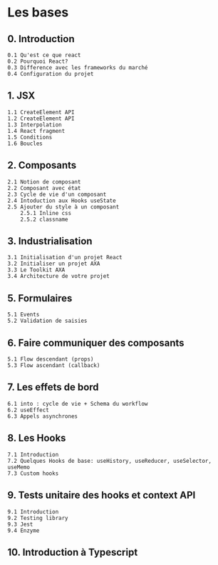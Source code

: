 # Les bases

## 0. Introduction

    0.1 Qu'est ce que react
    0.2 Pourquoi React?
    0.3 Difference avec les frameworks du marché
    0.4 Configuration du projet

## 1. JSX

    1.1 CreateElement API
    1.2 CreateElement API
    1.3 Interpolation
    1.4 React fragment
    1.5 Conditions
    1.6 Boucles

## 2. Composants

    2.1 Notion de composant
    2.2 Composant avec état
    2.3 Cycle de vie d'un composant
    2.4 Intoduction aux Hooks useState
    2.5 Ajouter du style à un composant
        2.5.1 Inline css
        2.5.2 classname

## 3. Industrialisation

    3.1 Initialisation d'un projet React
    3.2 Initialiser un projet AXA
    3.3 Le Toolkit AXA
    3.4 Architecture de votre projet

## 5. Formulaires

    5.1 Events
    5.2 Validation de saisies

## 6. Faire communiquer des composants

    5.1 Flow descendant (props)
    5.3 Flow ascendant (callback)

## 7. Les effets de bord

    6.1 into : cycle de vie + Schema du workflow
    6.2 useEffect
    6.3 Appels asynchrones

## 8. Les Hooks

    7.1 Introduction
    7.2 Quelques Hooks de base: useHistory, useReducer, useSelector, useMemo
    7.3 Custom hooks

<!-- ## 4. Routing

    4.1 Introduire le fonctionnement de Routing
    4.2 Application: Routes, Route -->

<!-- ## 8. Global state Management

    8.1 Context API
    8.2 Redux -->

## 9. Tests unitaire des hooks et context API

    9.1 Introduction
    9.2 Testing library
    9.3 Jest
    9.4 Enzyme

## 10. Introduction à Typescript

